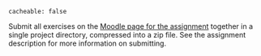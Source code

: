 ```
cacheable: false
```

Submit all exercises on the [Moodle page for the assignment](https://moodle.pugetsound.edu/moodle/mod/assign/view.php?id=318510) together in a single project directory, compressed into a zip file. See the assignment description for more information on submitting.
